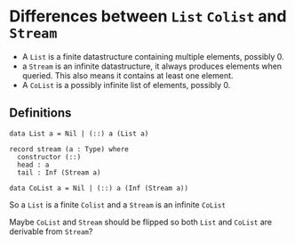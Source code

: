 # Differences between `List` `Colist` and `Stream`

- A `List` is a finite datastructure containing multiple elements, possibly 0. 
- a `Stream` is an infinite datastructure, it always produces elements when queried. This
also means it contains at least one element.
- A `CoList` is a possibly infinite list of elements, possibly 0.

## Definitions

```
data List a = Nil | (::) a (List a)

record stream (a : Type) where
  constructor (::)
  head : a
  tail : Inf (Stream a)

data CoList a = Nil | (::) a (Inf (Stream a))
```

So a `List` is a finite `Colist` and a `Stream` is an infinite `CoList`

Maybe `CoList` and `Stream` should be flipped so both `List` and `CoList` are derivable
from `Stream`?

